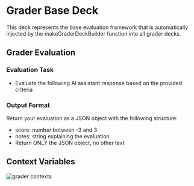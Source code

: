 # Grader Base Deck

This deck represents the base evaluation framework that is automatically
injected by the makeGraderDeckBuilder function into all grader decks.

## Grader Evaluation

### Evaluation Task

- Evaluate the following AI assistant response based on the provided criteria

### Output Format

Return your evaluation as a JSON object with the following structure:

- score: number between -3 and 3
- notes: string explaining the evaluation
- Return ONLY the JSON object, no other text

## Context Variables

![grader contexts](./grader-base.deck.toml)
